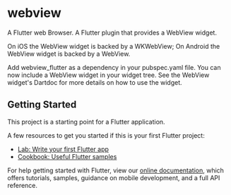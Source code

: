 # webview

A Flutter web Browser.
A Flutter plugin that provides a WebView widget.

On iOS the WebView widget is backed by a WKWebView; On Android the WebView widget is backed by a WebView.

Add webview_flutter as a dependency in your pubspec.yaml file.
You can now include a WebView widget in your widget tree. See the WebView widget's Dartdoc for more details on how to use the widget.
## Getting Started

This project is a starting point for a Flutter application.

A few resources to get you started if this is your first Flutter project:

- [Lab: Write your first Flutter app](https://flutter.dev/docs/get-started/codelab)
- [Cookbook: Useful Flutter samples](https://flutter.dev/docs/cookbook)

For help getting started with Flutter, view our
[online documentation](https://flutter.dev/docs), which offers tutorials,
samples, guidance on mobile development, and a full API reference.
